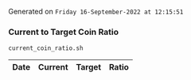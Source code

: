Generated on `Friday 16-September-2022 at 12:15:51`

### Current to Target Coin Ratio
`current_coin_ratio.sh`

Date|Current|Target|Ratio
---|---|---|---
